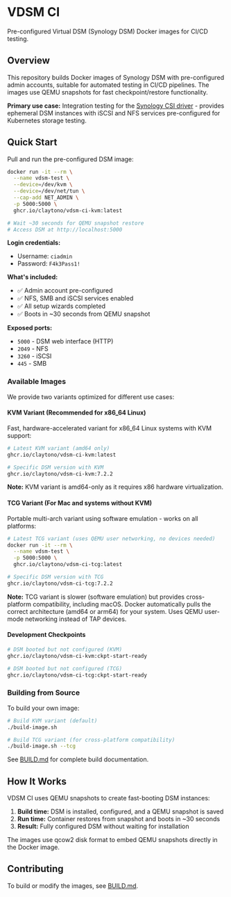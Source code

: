 # VDSM CI

Pre-configured Virtual DSM (Synology DSM) Docker images for CI/CD testing.

## Overview

This repository builds Docker images of Synology DSM with pre-configured admin accounts, suitable for automated testing in CI/CD pipelines. The images use QEMU snapshots for fast checkpoint/restore functionality.

**Primary use case:** Integration testing for the [Synology CSI driver](https://github.com/claytono/synology-csi) - provides ephemeral DSM instances with iSCSI and NFS services pre-configured for Kubernetes storage testing.

## Quick Start

Pull and run the pre-configured DSM image:

```bash
docker run -it --rm \
  --name vdsm-test \
  --device=/dev/kvm \
  --device=/dev/net/tun \
  --cap-add NET_ADMIN \
  -p 5000:5000 \
  ghcr.io/claytono/vdsm-ci-kvm:latest

# Wait ~30 seconds for QEMU snapshot restore
# Access DSM at http://localhost:5000
```

**Login credentials:**

- Username: `ciadmin`
- Password: `F4k3Pass1!`

**What's included:**

- ✅ Admin account pre-configured
- ✅ NFS, SMB and iSCSI services enabled
- ✅ All setup wizards completed
- ✅ Boots in ~30 seconds from QEMU snapshot

**Exposed ports:**

- `5000` - DSM web interface (HTTP)
- `2049` - NFS
- `3260` - iSCSI
- `445` - SMB

### Available Images

We provide two variants optimized for different use cases:

#### KVM Variant (Recommended for x86_64 Linux)

Fast, hardware-accelerated variant for x86_64 Linux systems with KVM support:

```bash
# Latest KVM variant (amd64 only)
ghcr.io/claytono/vdsm-ci-kvm:latest

# Specific DSM version with KVM
ghcr.io/claytono/vdsm-ci-kvm:7.2.2
```

**Note:** KVM variant is amd64-only as it requires x86 hardware virtualization.

#### TCG Variant (For Mac and systems without KVM)

Portable multi-arch variant using software emulation - works on all platforms:

```bash
# Latest TCG variant (uses QEMU user networking, no devices needed)
docker run -it --rm \
  --name vdsm-test \
  -p 5000:5000 \
  ghcr.io/claytono/vdsm-ci-tcg:latest

# Specific DSM version with TCG
ghcr.io/claytono/vdsm-ci-tcg:7.2.2
```

**Note:** TCG variant is slower (software emulation) but provides cross-platform compatibility, including macOS. Docker automatically pulls the correct architecture (amd64 or arm64) for your system. Uses QEMU user-mode networking instead of TAP devices.

#### Development Checkpoints

```bash
# DSM booted but not configured (KVM)
ghcr.io/claytono/vdsm-ci-kvm:ckpt-start-ready

# DSM booted but not configured (TCG)
ghcr.io/claytono/vdsm-ci-tcg:ckpt-start-ready
```

### Building from Source

To build your own image:

```bash
# Build KVM variant (default)
./build-image.sh

# Build TCG variant (for cross-platform compatibility)
./build-image.sh --tcg
```

See [BUILD.md](BUILD.md) for complete build documentation.

## How It Works

VDSM CI uses QEMU snapshots to create fast-booting DSM instances:

1. **Build time:** DSM is installed, configured, and a QEMU snapshot is saved
2. **Run time:** Container restores from snapshot and boots in ~30 seconds
3. **Result:** Fully configured DSM without waiting for installation

The images use qcow2 disk format to embed QEMU snapshots directly in the Docker image.

## Contributing

To build or modify the images, see [BUILD.md](BUILD.md).
